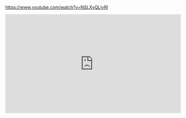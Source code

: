 https://www.youtube.com/watch?v=NSLXyQLlyRI


<iframe width="560" height="315" src="https://www.youtube.com/watch?v=NSLXyQLlyRI" frameborder="0" allow="accelerometer; autoplay; clipboard-write; encrypted-media; gyroscope; picture-in-picture" allowfullscreen></iframe>
